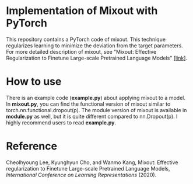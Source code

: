 # Implementation of Mixout with PyTorch
This repository contains a PyTorch code of mixout. This technique regularizes learning to minimize the deviation from the target parameters. For more detailed description of mixout, see "Mixout: Effective Regularization to Finetune Large-scale Pretrained Language Models" [[link]](https://arxiv.org/abs/1909.11299).       

# How to use
There is an example code (**example.py**) about applying mixout to a model. In **mixout.py**, you can find the functional version of mixout similar to torch.nn.functional.dropout(p). The module version of mixout is available in **module.py** as well, but it is quite different compared to nn.Dropout(p). I highly recommend users to read **example.py**.   

# Reference
Cheolhyoung Lee, Kyunghyun Cho, and Wanmo Kang, Mixout: Effective regularization to Finetune Large-scale Pretrained Language Models, _International Conference on Learning Representations_ (2020).
